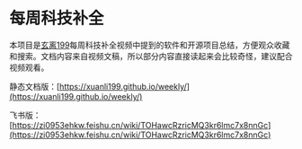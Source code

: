 # 每周科技补全

本项目是[玄离199](https://space.bilibili.com/67079745)每周科技补全视频中提到的软件和开源项目总结，方便观众收藏和搜索。文档内容来自视频文稿，所以部分内容直接读起来会比较奇怪，建议配合视频观看。

静态文档版：[https://xuanli199.github.io/weekly/](https://xuanli199.github.io/weekly/)

飞书版：[https://zi0953ehkw.feishu.cn/wiki/TOHawcRzricMQ3kr6lmc7x8nnGc](https://zi0953ehkw.feishu.cn/wiki/TOHawcRzricMQ3kr6lmc7x8nnGc)